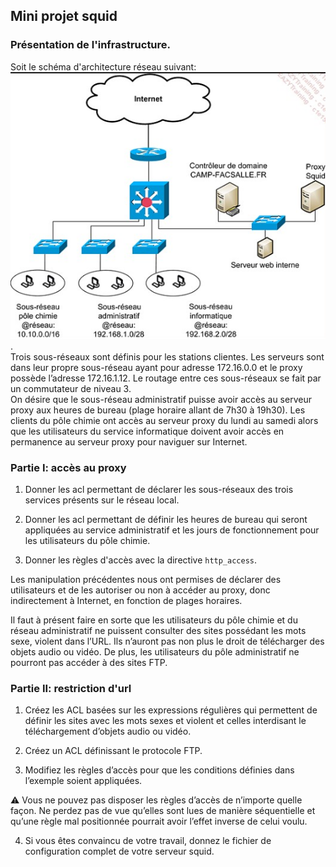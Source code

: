 ## Mini projet squid

### Présentation de l'infrastructure.
Soit le schéma d'architecture réseau suivant:<br>
![Archi mini projet](img/architecture_mini_projet.jpg).
<br>
Trois sous-réseaux sont définis pour les stations clientes. Les serveurs sont dans leur propre sous-réseau ayant pour adresse 172.16.0.0 et le proxy possède l’adresse 172.16.1.12. Le routage entre ces sous-réseaux se fait par un commutateur de niveau 3.<br>
On désire que le sous-réseau administratif puisse avoir accès au serveur proxy aux heures de bureau (plage horaire allant de 7h30 à 19h30). Les clients du pôle chimie ont accès au serveur proxy du lundi au samedi alors que les utilisateurs du service informatique doivent avoir accès en permanence au serveur proxy pour naviguer sur Internet.

### Partie I: accès au proxy
1. Donner les acl permettant de déclarer les sous-réseaux des trois services présents sur le réseau local.

2. Donner les acl permettant de définir les heures de bureau qui seront appliquées au service administratif et les jours de fonctionnement pour les utilisateurs du pôle chimie.

3. Donner les règles d'accès avec la directive ```http_access```.


Les manipulation précédentes nous ont permises de déclarer des utilisateurs et de les autoriser ou non à accéder au proxy, donc indirectement à Internet, en fonction de plages horaires.

Il faut à présent faire en sorte que les utilisateurs du pôle chimie et du réseau administratif ne puissent consulter des sites possédant les mots sexe, violent dans l’URL. Ils n’auront pas non plus le droit de télécharger des objets audio ou vidéo. De plus, les utilisateurs du pôle administratif ne pourront pas accéder à des sites FTP. 

### Partie II: restriction d'url
1. Créez les ACL basées sur les expressions régulières qui permettent de définir les sites avec les mots sexes et violent et celles interdisant le téléchargement d’objets audio ou vidéo.

2. Créez un ACL définissant le protocole FTP.

3. Modifiez les règles d’accès pour que les conditions définies dans l’exemple soient appliquées.


:warning: Vous ne pouvez pas disposer les règles d’accès de n’importe quelle façon. Ne perdez pas de vue qu’elles sont lues de manière séquentielle et qu’une règle mal positionnée pourrait avoir l’effet inverse de celui voulu.


4. Si vous êtes convaincu de votre travail, donnez le fichier de configuration complet de votre serveur squid.
